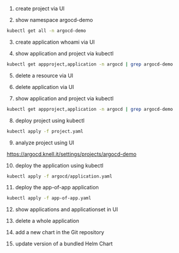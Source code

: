 1. create project via UI

2. show namespace argocd-demo

```bash
kubectl get all -n argocd-demo
```

3. create application whoami via UI

4. show application and project via kubectl

```bash
kubectl get appproject,application -n argocd | grep argocd-demo
```

5. delete a resource via UI

6. delete application via UI

7. show application and project via kubectl

```bash
kubectl get appproject,application -n argocd | grep argocd-demo
```

8. deploy project using kubectl

```bash
kubectl apply -f project.yaml
```

9. analyze project using UI

https://argocd.knell.it/settings/projects/argocd-demo

10. deploy the application using kubectl

```bash
kubectl apply -f argocd/application.yaml
```

11. deploy the app-of-app application

```bash
kubectl apply -f app-of-app.yaml
```

12. show applications and applicationset in UI

13. delete a whole application

14. add a new chart in the Git repository

15. update version of a bundled Helm Chart
